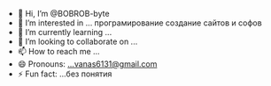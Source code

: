 - 👋 Hi, I’m @BOBROB-byte 
- 👀 I’m interested in ... програмирование создание сайтов и софов 
- 🌱 I’m currently learning ...
- 💞️ I’m looking to collaborate on ...
- 📫 How to reach me ...
- 😄 Pronouns: ...vanas6131@gmail.com
- ⚡ Fun fact: ...без понятия 

<!---
BOBROB-byte/BOBROB-byte is a ✨ special ✨ repository because its `README.md` (this file) appears on your GitHub profile.
You can click the Preview link to take a look at your changes.
--->
